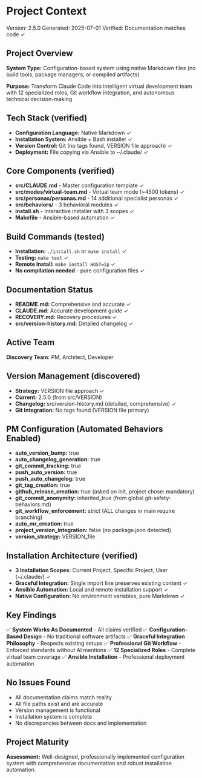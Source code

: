 # Project Context
Version: 2.5.0
Generated: 2025-07-01
Verified: Documentation matches code ✓

## Project Overview
**System Type:** Configuration-based system using native Markdown files (no build tools, package managers, or compiled artifacts)

**Purpose:** Transform Claude Code into intelligent virtual development team with 12 specialized roles, Git workflow integration, and autonomous technical decision-making

## Tech Stack (verified)
- **Configuration Language:** Native Markdown ✓
- **Installation System:** Ansible + Bash installer ✓
- **Version Control:** Git (no tags found, VERSION file approach) ✓
- **Deployment:** File copying via Ansible to ~/.claude/ ✓

## Core Components (verified)
- **src/CLAUDE.md** - Master configuration template ✓
- **src/modes/virtual-team.md** - Virtual team mode (~4500 tokens) ✓
- **src/personas/personas.md** - 14 additional specialist personas ✓
- **src/behaviors/** - 3 behavioral modules ✓
- **install.sh** - Interactive installer with 3 scopes ✓
- **Makefile** - Ansible-based automation ✓

## Build Commands (tested)
- **Installation:** `./install.sh` or `make install` ✓
- **Testing:** `make test` ✓
- **Remote Install:** `make install HOST=ip` ✓
- **No compilation needed** - pure configuration files ✓

## Documentation Status
- **README.md:** Comprehensive and accurate ✓
- **CLAUDE.md:** Accurate development guide ✓
- **RECOVERY.md:** Recovery procedures ✓
- **src/version-history.md:** Detailed changelog ✓

## Active Team
**Discovery Team:** PM, Architect, Developer

## Version Management (discovered)
- **Strategy:** VERSION file approach ✓
- **Current:** 2.5.0 (from src/VERSION)
- **Changelog:** src/version-history.md (detailed, comprehensive) ✓
- **Git Integration:** No tags found (VERSION file primary)

## PM Configuration (Automated Behaviors Enabled)
- **auto_version_bump:** true
- **auto_changelog_generation:** true
- **git_commit_tracking:** true
- **push_auto_version:** true
- **push_auto_changelog:** true
- **git_tag_creation:** true
- **github_release_creation:** true (asked on init, project chose: mandatory)
- **git_commit_anonymity:** inherited_true (from global git-safety-behaviors.md)
- **git_workflow_enforcement:** strict (ALL changes in main require branching)
- **auto_mr_creation:** true
- **project_version_integration:** false (no package.json detected)
- **version_strategy:** VERSION_file

## Installation Architecture (verified)
- **3 Installation Scopes:** Current Project, Specific Project, User (~/.claude/) ✓
- **Graceful Integration:** Single import line preserves existing content ✓
- **Ansible Automation:** Local and remote installation support ✓
- **Native Configuration:** No environment variables, pure Markdown ✓

## Key Findings
✅ **System Works As Documented** - All claims verified
✅ **Configuration-Based Design** - No traditional software artifacts
✅ **Graceful Integration Philosophy** - Respects existing setups
✅ **Professional Git Workflow** - Enforced standards without AI mentions
✅ **12 Specialized Roles** - Complete virtual team coverage
✅ **Ansible Installation** - Professional deployment automation

## No Issues Found
- All documentation claims match reality
- All file paths exist and are accurate
- Version management is functional
- Installation system is complete
- No discrepancies between docs and implementation

## Project Maturity
**Assessment:** Well-designed, professionally implemented configuration system with comprehensive documentation and robust installation automation.